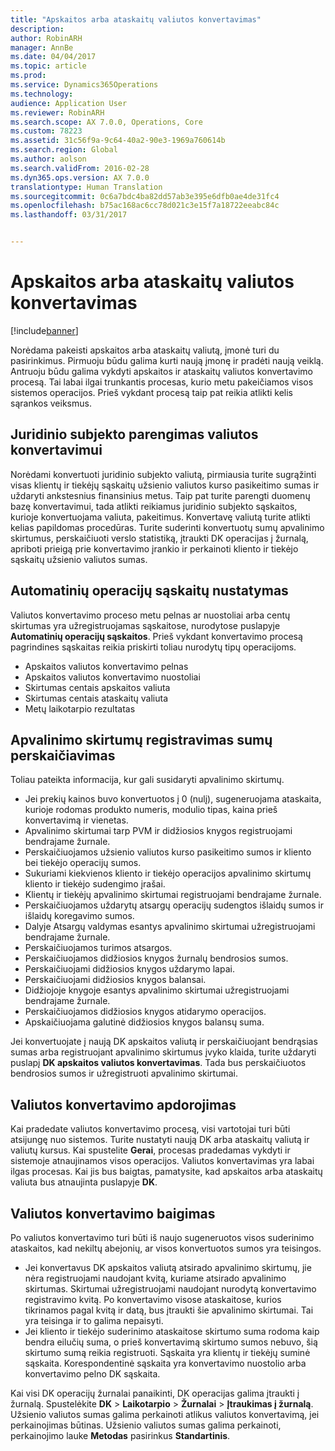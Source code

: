 ```yaml
---
title: "Apskaitos arba ataskaitų valiutos konvertavimas"
description: 
author: RobinARH
manager: AnnBe
ms.date: 04/04/2017
ms.topic: article
ms.prod: 
ms.service: Dynamics365Operations
ms.technology: 
audience: Application User
ms.reviewer: RobinARH
ms.search.scope: AX 7.0.0, Operations, Core
ms.custom: 78223
ms.assetid: 31c56f9a-9c64-40a2-90e3-1969a760614b
ms.search.region: Global
ms.author: aolson
ms.search.validFrom: 2016-02-28
ms.dyn365.ops.version: AX 7.0.0
translationtype: Human Translation
ms.sourcegitcommit: 0c6a7bdc4ba82dd57ab3e395e6dfb0ae4de31fc4
ms.openlocfilehash: b75ac168ac6cc78d021c3e15f7a18722eeabc84c
ms.lasthandoff: 03/31/2017


---
```


# <a name="convert-accounting-or-reporting-currencies"></a>Apskaitos arba ataskaitų valiutos konvertavimas

[!include[banner](../includes/banner.md)]




Norėdama pakeisti apskaitos arba ataskaitų valiutą, įmonė turi du pasirinkimus. Pirmuoju būdu galima kurti naują įmonę ir pradėti naują veiklą. Antruoju būdu galima vykdyti apskaitos ir ataskaitų valiutos konvertavimo procesą. Tai labai ilgai trunkantis procesas, kurio metu pakeičiamos visos sistemos operacijos. Prieš vykdant procesą taip pat reikia atlikti kelis sąrankos veiksmus.

## <a name="preparing-the-legal-entity-for-currency-conversion"></a>Juridinio subjekto parengimas valiutos konvertavimui
Norėdami konvertuoti juridinio subjekto valiutą, pirmiausia turite sugrąžinti visas klientų ir tiekėjų sąskaitų užsienio valiutos kurso pasikeitimo sumas ir uždaryti ankstesnius finansinius metus. Taip pat turite parengti duomenų bazę konvertavimui, tada atlikti reikiamus juridinio subjekto sąskaitos, kurioje konvertuojama valiuta, pakeitimus. Konvertavę valiutą turite atlikti kelias papildomas procedūras. Turite suderinti konvertuotų sumų apvalinimo skirtumus, perskaičiuoti verslo statistiką, įtraukti DK operacijas į žurnalą, apriboti prieigą prie konvertavimo įrankio ir perkainoti kliento ir tiekėjo sąskaitų užsienio valiutos sumas.

## <a name="setting-up-accounts-for-automatic-transactions"></a>Automatinių operacijų sąskaitų nustatymas
Valiutos konvertavimo proceso metu pelnas ar nuostoliai arba centų skirtumas yra užregistruojamas sąskaitose, nurodytose puslapyje **Automatinių operacijų sąskaitos**. Prieš vykdant konvertavimo procesą pagrindines sąskaitas reikia priskirti toliau nurodytų tipų operacijoms.

-   Apskaitos valiutos konvertavimo pelnas
-   Apskaitos valiutos konvertavimo nuostoliai
-   Skirtumas centais apskaitos valiuta
-   Skirtumas centais ataskaitų valiuta
-   Metų laikotarpio rezultatas

## <a name="posting-rounding-differences-and-sum-recalculations"></a>Apvalinimo skirtumų registravimas sumų perskaičiavimas
Toliau pateikta informacija, kur gali susidaryti apvalinimo skirtumų.

-   Jei prekių kainos buvo konvertuotos į 0 (nulį), sugeneruojama ataskaita, kurioje rodomas produkto numeris, modulio tipas, kaina prieš konvertavimą ir vienetas.
-   Apvalinimo skirtumai tarp PVM ir didžiosios knygos registruojami bendrajame žurnale.
-   Perskaičiuojamos užsienio valiutos kurso pasikeitimo sumos ir kliento bei tiekėjo operacijų sumos.
-   Sukuriami kiekvienos kliento ir tiekėjo operacijos apvalinimo skirtumų kliento ir tiekėjo sudengimo įrašai.
-   Klientų ir tiekėjų apvalinimo skirtumai registruojami bendrajame žurnale.
-   Perskaičiuojamos uždarytų atsargų operacijų sudengtos išlaidų sumos ir išlaidų koregavimo sumos.
-   Dalyje Atsargų valdymas esantys apvalinimo skirtumai užregistruojami bendrajame žurnale.
-   Perskaičiuojamos turimos atsargos.
-   Perskaičiuojamos didžiosios knygos žurnalų bendrosios sumos.
-   Perskaičiuojami didžiosios knygos uždarymo lapai.
-   Perskaičiuojami didžiosios knygos balansai.
-   Didžiojoje knygoje esantys apvalinimo skirtumai užregistruojami bendrajame žurnale.
-   Perskaičiuojamos didžiosios knygos atidarymo operacijos.
-   Apskaičiuojama galutinė didžiosios knygos balansų suma.

Jei konvertuojate į naują DK apskaitos valiutą ir perskaičiuojant bendrąsias sumas arba registruojant apvalinimo skirtumus įvyko klaida, turite uždaryti puslapį **DK apskaitos valiutos konvertavimas**. Tada bus perskaičiuotos bendrosios sumos ir užregistruoti apvalinimo skirtumai.

## <a name="processing-the-currency-conversion"></a>Valiutos konvertavimo apdorojimas
Kai pradedate valiutos konvertavimo procesą, visi vartotojai turi būti atsijungę nuo sistemos. Turite nustatyti naują DK arba ataskaitų valiutą ir valiutų kursus. Kai spustelite **Gerai**, procesas pradedamas vykdyti ir sistemoje atnaujinamos visos operacijos. Valiutos konvertavimas yra labai ilgas procesas. Kai jis bus baigtas, pamatysite, kad apskaitos arba ataskaitų valiuta bus atnaujinta puslapyje **DK**.

## <a name="completing-the-currency-conversion"></a>Valiutos konvertavimo baigimas
Po valiutos konvertavimo turi būti iš naujo sugeneruotos visos suderinimo ataskaitos, kad nekiltų abejonių, ar visos konvertuotos sumos yra teisingos.

-   Jei konvertavus DK apskaitos valiutą atsirado apvalinimo skirtumų, jie nėra registruojami naudojant kvitą, kuriame atsirado apvalinimo skirtumas. Skirtumai užregistruojami naudojant nurodytą konvertavimo registravimo kvitą. Po konvertavimo visose ataskaitose, kurios tikrinamos pagal kvitą ir datą, bus įtraukti šie apvalinimo skirtumai. Tai yra teisinga ir to galima nepaisyti.
-   Jei kliento ir tiekėjo suderinimo ataskaitose skirtumo suma rodoma kaip bendra eilučių suma, o prieš konvertavimą skirtumo sumos nebuvo, šią skirtumo sumą reikia registruoti. Sąskaita yra klientų ir tiekėjų suminė sąskaita. Korespondentinė sąskaita yra konvertavimo nuostolio arba konvertavimo pelno DK sąskaita.

Kai visi DK operacijų žurnalai panaikinti, DK operacijas galima įtraukti į žurnalą. Spustelėkite **DK** &gt; **Laikotarpio** &gt; **Žurnalai** &gt; **Įtraukimas į žurnalą**. Užsienio valiutos sumas galima perkainoti atlikus valiutos konvertavimą, jei perkainojimas būtinas. Užsienio valiutos sumas galima perkainoti, perkainojimo lauke **Metodas** pasirinkus **Standartinis**.




